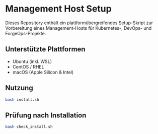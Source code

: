 # Management Host Setup

Dieses Repository enthält ein plattformübergreifendes Setup-Skript zur Vorbereitung eines Management-Hosts für Kubernetes-, DevOps- und ForgeOps-Projekte.

## Unterstützte Plattformen
- Ubuntu (inkl. WSL)
- CentOS / RHEL
- macOS (Apple Silicon & Intel)

## Nutzung
```bash
bash install.sh
```

## Prüfung nach Installation
```bash
bash check_install.sh
```
